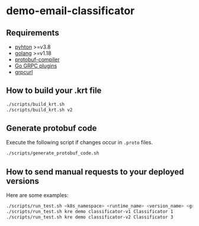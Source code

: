 # demo-email-classificator

## Requirements

* [pyhton](https://www.python.org/) >=v3.8
* [golang](https://go.dev/) >=v1.18 
* [protobuf-compiler](https://grpc.io/docs/protoc-installation/)
* [Go GRPC plugins](https://grpc.io/docs/languages/go/quickstart/)
* [grpcurl](https://github.com/fullstorydev/grpcurl)

## How to build your .krt file

```sh
./scripts/build_krt.sh  
./scripts/build_krt.sh v2
```

## Generate protobuf code

Execute the following script if changes occur in `.proto` files.

```sh
./scripts/generate_protobuf_code.sh
```

## How to send manual requests to your deployed versions

Here are some examples:  

```sh
./scripts/run_test.sh <k8s_namespace> <runtime_name> <version_name> <grpc_service> [<message_number>] [<message>] 
./scripts/run_test.sh kre demo classificator-v1 Classificator 1
./scripts/run_test.sh kre demo classificator-v2 Classificator 3
```
